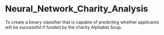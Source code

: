 # Neural_Network_Charity_Analysis
To create a binary classifier that is capable of predicting whether applicants will be successful if funded by the charity Alphabet Soup.
